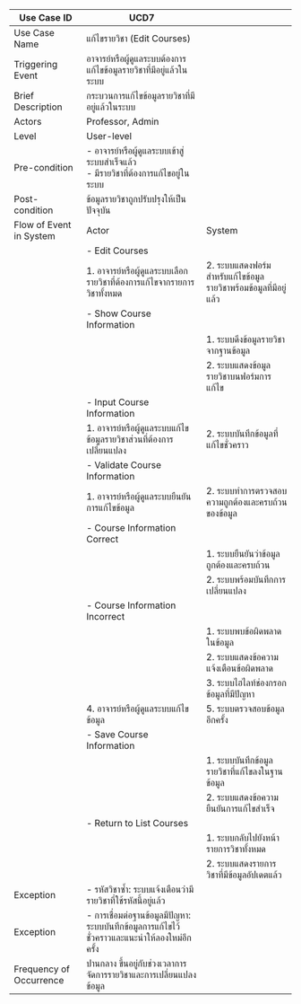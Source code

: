 | Use Case ID             | UCD7                                                                     |                                                  |
| ----------------------- | ------------------------------------------------------------------------ | ------------------------------------------------ |
| Use Case Name           | แก้ไขรายวิชา (Edit Courses)                                                |                                                  |
| Triggering Event        | อาจารย์หรือผู้ดูแลระบบต้องการแก้ไขข้อมูลรายวิชาที่มีอยู่แล้วในระบบ                       |                                                  |
| Brief Description       | กระบวนการแก้ไขข้อมูลรายวิชาที่มีอยู่แล้วในระบบ                                     |                                                  |
| Actors                  | Professor, Admin                                                         |                                                  |
| Level                   | User-level                                                               |                                                  |
| Pre-condition           | - อาจารย์หรือผู้ดูแลระบบเข้าสู่ระบบสำเร็จแล้ว<br>- มีรายวิชาที่ต้องการแก้ไขอยู่ในระบบ       |                                                  |
| Post-condition          | ข้อมูลรายวิชาถูกปรับปรุงให้เป็นปัจจุบัน                                             |                                                  |
| Flow of Event in System | Actor                                                                    | System                                           |
|                         | - Edit Courses                                                           |                                                  |
|                         | 1. อาจารย์หรือผู้ดูแลระบบเลือกรายวิชาที่ต้องการแก้ไขจากรายการวิชาทั้งหมด               | 2. ระบบแสดงฟอร์มสำหรับแก้ไขข้อมูลรายวิชาพร้อมข้อมูลที่มีอยู่แล้ว |
|                         | - Show Course Information                                                |                                                  |
|                         |                                                                          | 1. ระบบดึงข้อมูลรายวิชาจากฐานข้อมูล                    |
|                         |                                                                          | 2. ระบบแสดงข้อมูลรายวิชาบนฟอร์มการแก้ไข               |
|                         | - Input Course Information                                               |                                                  |
|                         | 1. อาจารย์หรือผู้ดูแลระบบแก้ไขข้อมูลรายวิชาส่วนที่ต้องการเปลี่ยนแปลง                    | 2. ระบบบันทึกข้อมูลที่แก้ไขชั่วคราว                       |
|                         | - Validate Course Information                                            |                                                  |
|                         | 1. อาจารย์หรือผู้ดูแลระบบยืนยันการแก้ไขข้อมูล                                      | 2. ระบบทำการตรวจสอบความถูกต้องและครบถ้วนของข้อมูล      |
|                         | - Course Information Correct                                             |                                                  |
|                         |                                                                          | 1. ระบบยืนยันว่าข้อมูลถูกต้องและครบถ้วน                  |
|                         |                                                                          | 2. ระบบพร้อมบันทึกการเปลี่ยนแปลง                      |
|                         | - Course Information Incorrect                                           |                                                  |
|                         |                                                                          | 1. ระบบพบข้อผิดพลาดในข้อมูล                          |
|                         |                                                                          | 2. ระบบแสดงข้อความแจ้งเตือนข้อผิดพลาด                 |
|                         |                                                                          | 3. ระบบไฮไลท์ช่องกรอกข้อมูลที่มีปัญหา                    |
|                         | 4. อาจารย์หรือผู้ดูแลระบบแก้ไขข้อมูล                                             | 5. ระบบตรวจสอบข้อมูลอีกครั้ง                          |
|                         | - Save Course Information                                                |                                                  |
|                         |                                                                          | 1. ระบบบันทึกข้อมูลรายวิชาที่แก้ไขลงในฐานข้อมูล            |
|                         |                                                                          | 2. ระบบแสดงข้อความยืนยันการแก้ไขสำเร็จ                 |
|                         | - Return to List Courses                                                 |                                                  |
|                         |                                                                          | 1. ระบบกลับไปยังหน้ารายการวิชาทั้งหมด                  |
|                         |                                                                          | 2. ระบบแสดงรายการวิชาที่มีข้อมูลอัปเดตแล้ว               |
| Exception               | - รหัสวิชาซ้ำ: ระบบแจ้งเตือนว่ามีรายวิชาที่ใช้รหัสนี้อยู่แล้ว                              |                                                  |
| Exception               | - การเชื่อมต่อฐานข้อมูลมีปัญหา: ระบบบันทึกข้อมูลการแก้ไขไว้ชั่วคราวและแนะนำให้ลองใหม่อีกครั้ง |                                                  |
| Frequency of Occurrence | ปานกลาง ขึ้นอยู่กับช่วงเวลาการจัดการรายวิชาและการเปลี่ยนแปลงข้อมูล                   |                                                  |